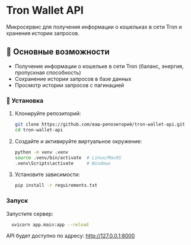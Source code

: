 # Tron Wallet API

Микросервис для получения информации о кошельках в сети Tron и хранения истории запросов.

## 📌 Основные возможности

- Получение информации о кошельке в сети Tron (баланс, энергия, пропускная способность)
- Сохранение истории запросов в базе данных
- Просмотр истории запросов с пагинацией

### 🚀  Установка

1. Клонируйте репозиторий:
   ```bash
   git clone https://github.com/ваш-репозиторий/tron-wallet-api.git
   cd tron-wallet-api
   ```
   
2. Создайте и активируйте виртуальное окружение:

   ```bash
   python -m venv .venv
   source .venv/bin/activate  # Linux/MacOS
   .venv\Scripts\activate     # Windows
   ```

3. Установите зависимости:

   ```bash
   pip install -r requirements.txt
   ```

### Запуск
 Запустите сервер:

   ```bash
     uvicorn app.main:app --reload
   ```
API будет доступно по адресу: http://127.0.0.1:8000